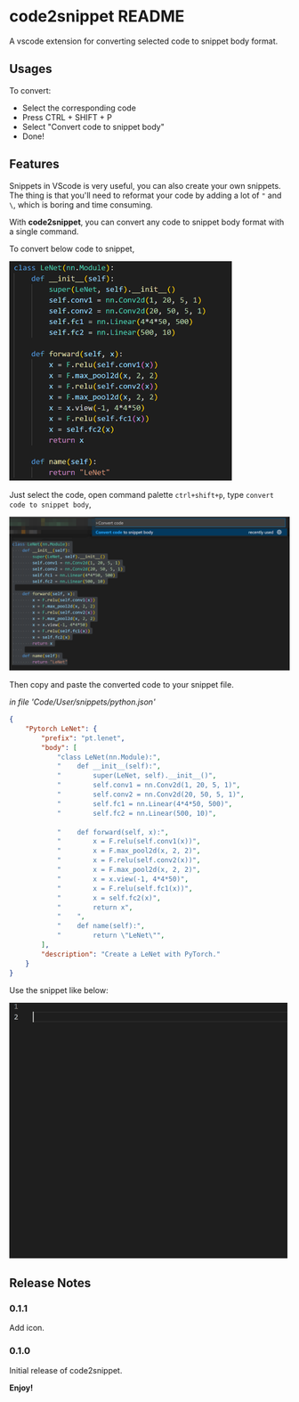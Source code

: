 # code2snippet README

A vscode extension for converting selected code to snippet body format.

## Usages

To convert:

- Select the corresponding code
- Press CTRL + SHIFT + P
- Select "Convert code to snippet body"
- Done!

## Features

Snippets in VScode is very useful, you can also create your own snippets. The thing is that you'll need to reformat
your code by adding a lot of `"` and `\`, which is boring and time consuming.

With **code2snippet**, you can convert any code to snippet body format with a single command.

To convert below code to snippet,

<img src="images/raw-code.png" width="400"/>

Just select the code, open command palette `ctrl+shift+p`, type `convert code to snippet body`,

<img src="images/convert-code.png" width="700"/>

Then copy and paste the converted code to your snippet file.

*in file 'Code/User/snippets/python.json'*

```json
{
    "Pytorch LeNet": {
        "prefix": "pt.lenet",
        "body": [
            "class LeNet(nn.Module):",
            "    def __init__(self):",
            "        super(LeNet, self).__init__()",
            "        self.conv1 = nn.Conv2d(1, 20, 5, 1)",
            "        self.conv2 = nn.Conv2d(20, 50, 5, 1)",
            "        self.fc1 = nn.Linear(4*4*50, 500)",
            "        self.fc2 = nn.Linear(500, 10)",
      
            "    def forward(self, x):",
            "        x = F.relu(self.conv1(x))",
            "        x = F.max_pool2d(x, 2, 2)",
            "        x = F.relu(self.conv2(x))",
            "        x = F.max_pool2d(x, 2, 2)",
            "        x = x.view(-1, 4*4*50)",
            "        x = F.relu(self.fc1(x))",
            "        x = self.fc2(x)",
            "        return x",
            "    ",
            "    def name(self):",
            "        return \"LeNet\"",
        ],
        "description": "Create a LeNet with PyTorch."
    }
}
```

Use the snippet like below:

<img src="images/use-snippet.gif" width="500"/>

## Release Notes

### 0.1.1

Add icon.

### 0.1.0

Initial release of code2snippet.

**Enjoy!**
